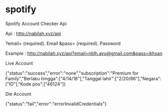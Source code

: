 # spotify

Spotify Account Checker Api

Api : http://nabilah.xyz/api

?email= (required). Email
&pass= (required). Password

Example : http://nabilah.xyz/api?email=nblh.ayu@gmail.com&pass=ikhsan

Live Account 

{"status":"success","error":"none","subscription":"Premium for Family","Berlaku hingga":["4\/14\/18"],"Tanggal lahir":["2\/20\/86"],"Negara":["ID"],"Kode pos":["46124"]}

Die Account

{"status":"fail","error":"errorInvalidCredentials"}



